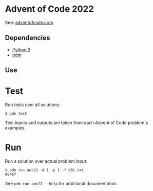 Advent of Code 2022
===================

See: [adventofcode.com](https://adventofcode.com/)

Dependencies
------------

* [Python 3](https://www.python.org/)
* [pdm](https://pdm.fming.dev/latest/)

Use
---

# Test

Run tests over all solutions:

    $ pdm test

Test inputs and outputs are taken from each Advent of Code problem's examples.

# Run

Run a solution over actual problem input:

    $ pdm run aoc22 -d 1 -p 1 -f d01.txt
    68467

See `pdm run aoc22 --help` for additional documentation.
